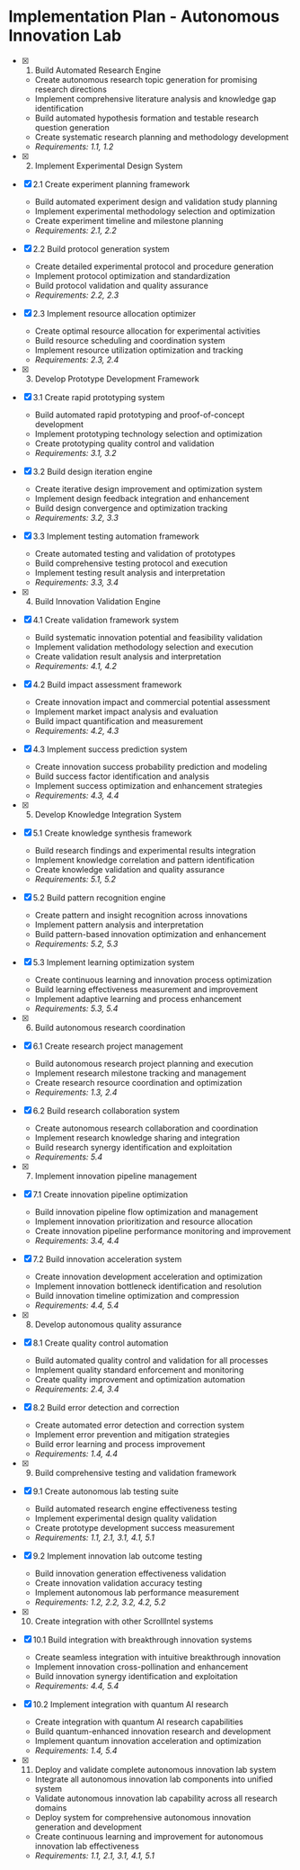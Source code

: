 # Implementation Plan - Autonomous Innovation Lab

- [x] 1. Build Automated Research Engine




  - Create autonomous research topic generation for promising research directions
  - Implement comprehensive literature analysis and knowledge gap identification
  - Build automated hypothesis formation and testable research question generation
  - Create systematic research planning and methodology development
  - _Requirements: 1.1, 1.2_

- [x] 2. Implement Experimental Design System








- [x] 2.1 Create experiment planning framework


  - Build automated experiment design and validation study planning
  - Implement experimental methodology selection and optimization
  - Create experiment timeline and milestone planning
  - _Requirements: 2.1, 2.2_

- [x] 2.2 Build protocol generation system


  - Create detailed experimental protocol and procedure generation
  - Implement protocol optimization and standardization
  - Build protocol validation and quality assurance
  - _Requirements: 2.2, 2.3_

- [x] 2.3 Implement resource allocation optimizer








  - Create optimal resource allocation for experimental activities
  - Build resource scheduling and coordination system
  - Implement resource utilization optimization and tracking
  - _Requirements: 2.3, 2.4_

- [x] 3. Develop Prototype Development Framework







- [x] 3.1 Create rapid prototyping system




  - Build automated rapid prototyping and proof-of-concept development
  - Implement prototyping technology selection and optimization
  - Create prototyping quality control and validation
  - _Requirements: 3.1, 3.2_

- [x] 3.2 Build design iteration engine


  - Create iterative design improvement and optimization system
  - Implement design feedback integration and enhancement
  - Build design convergence and optimization tracking
  - _Requirements: 3.2, 3.3_

- [x] 3.3 Implement testing automation framework


  - Create automated testing and validation of prototypes
  - Build comprehensive testing protocol and execution
  - Implement testing result analysis and interpretation
  - _Requirements: 3.3, 3.4_

- [x] 4. Build Innovation Validation Engine





- [x] 4.1 Create validation framework system


  - Build systematic innovation potential and feasibility validation
  - Implement validation methodology selection and execution
  - Create validation result analysis and interpretation
  - _Requirements: 4.1, 4.2_

- [x] 4.2 Build impact assessment framework


  - Create innovation impact and commercial potential assessment
  - Implement market impact analysis and evaluation
  - Build impact quantification and measurement
  - _Requirements: 4.2, 4.3_

- [x] 4.3 Implement success prediction system


  - Create innovation success probability prediction and modeling
  - Build success factor identification and analysis
  - Implement success optimization and enhancement strategies
  - _Requirements: 4.3, 4.4_

- [x] 5. Develop Knowledge Integration System





- [x] 5.1 Create knowledge synthesis framework


  - Build research findings and experimental results integration
  - Implement knowledge correlation and pattern identification
  - Create knowledge validation and quality assurance
  - _Requirements: 5.1, 5.2_

- [x] 5.2 Build pattern recognition engine


  - Create pattern and insight recognition across innovations
  - Implement pattern analysis and interpretation
  - Build pattern-based innovation optimization and enhancement
  - _Requirements: 5.2, 5.3_

- [x] 5.3 Implement learning optimization system


  - Create continuous learning and innovation process optimization
  - Build learning effectiveness measurement and improvement
  - Implement adaptive learning and process enhancement
  - _Requirements: 5.3, 5.4_

- [x] 6. Build autonomous research coordination




- [x] 6.1 Create research project management


  - Build autonomous research project planning and execution
  - Implement research milestone tracking and management
  - Create research resource coordination and optimization
  - _Requirements: 1.3, 2.4_

- [x] 6.2 Build research collaboration system


  - Create autonomous research collaboration and coordination
  - Implement research knowledge sharing and integration
  - Build research synergy identification and exploitation
  - _Requirements: 5.4_

- [x] 7. Implement innovation pipeline management




- [x] 7.1 Create innovation pipeline optimization


  - Build innovation pipeline flow optimization and management
  - Implement innovation prioritization and resource allocation
  - Create innovation pipeline performance monitoring and improvement
  - _Requirements: 3.4, 4.4_

- [x] 7.2 Build innovation acceleration system


  - Create innovation development acceleration and optimization
  - Implement innovation bottleneck identification and resolution
  - Build innovation timeline optimization and compression
  - _Requirements: 4.4, 5.4_

- [x] 8. Develop autonomous quality assurance




- [x] 8.1 Create quality control automation


  - Build automated quality control and validation for all processes
  - Implement quality standard enforcement and monitoring
  - Create quality improvement and optimization automation
  - _Requirements: 2.4, 3.4_

- [x] 8.2 Build error detection and correction


  - Create automated error detection and correction system
  - Implement error prevention and mitigation strategies
  - Build error learning and process improvement
  - _Requirements: 1.4, 4.4_

- [x] 9. Build comprehensive testing and validation framework





- [x] 9.1 Create autonomous lab testing suite


  - Build automated research engine effectiveness testing
  - Implement experimental design quality validation
  - Create prototype development success measurement
  - _Requirements: 1.1, 2.1, 3.1, 4.1, 5.1_

- [x] 9.2 Implement innovation lab outcome testing


  - Build innovation generation effectiveness validation
  - Create innovation validation accuracy testing
  - Implement autonomous lab performance measurement
  - _Requirements: 1.2, 2.2, 3.2, 4.2, 5.2_

- [x] 10. Create integration with other ScrollIntel systems








- [x] 10.1 Build integration with breakthrough innovation systems





  - Create seamless integration with intuitive breakthrough innovation
  - Implement innovation cross-pollination and enhancement
  - Build innovation synergy identification and exploitation
  - _Requirements: 4.4, 5.4_

- [x] 10.2 Implement integration with quantum AI research


  - Create integration with quantum AI research capabilities
  - Build quantum-enhanced innovation research and development
  - Implement quantum innovation acceleration and optimization
  - _Requirements: 1.4, 5.4_

- [x] 11. Deploy and validate complete autonomous innovation lab system





  - Integrate all autonomous innovation lab components into unified system
  - Validate autonomous innovation lab capability across all research domains
  - Deploy system for comprehensive autonomous innovation generation and development
  - Create continuous learning and improvement for autonomous innovation lab effectiveness
  - _Requirements: 1.1, 2.1, 3.1, 4.1, 5.1_